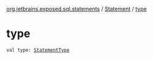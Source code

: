 [org.jetbrains.exposed.sql.statements](../index.md) / [Statement](index.md) / [type](.)

# type

`val type: `[`StatementType`](../-statement-type/index.md)